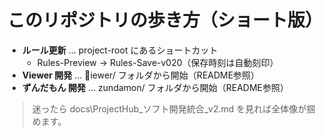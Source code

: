 # このリポジトリの歩き方（ショート版）
- **ルール更新** … project-root にあるショートカット
  - Rules-Preview → Rules-Save-v020（保存時刻は自動刻印）
- **Viewer 開発** … iewer/ フォルダから開始（README参照）
- **ずんだもん 開発** … zundamon/ フォルダから開始（README参照）

> 迷ったら docs\ProjectHub_ソフト開発統合_v2.md を見れば全体像が掴めます。

